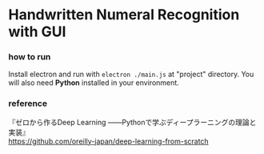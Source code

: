 # Handwritten Numeral Recognition with GUI
### how to run
Install electron and run with ```electron ./main.js``` at "project" directory.  You will also need **Python** installed in your environment.
### reference
『ゼロから作るDeep Learning ――Pythonで学ぶディープラーニングの理論と実装』  
<https://github.com/oreilly-japan/deep-learning-from-scratch>
